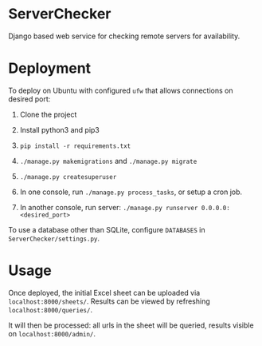 # ServerChecker
Django based web service for checking remote servers for availability.


# Deployment

To deploy on Ubuntu with configured `ufw` that allows connections on desired port:

1. Clone the project

2. Install python3 and pip3

3. `pip install -r requirements.txt`

4. `./manage.py makemigrations` and `./manage.py migrate`

5. `./manage.py createsuperuser`

6. In one console, run `./manage.py process_tasks`, or setup a cron job.

7. In another console, run server: `./manage.py runserver 0.0.0.0:<desired_port>`


To use a database other than SQLite, configure `DATABASES` in `ServerChecker/settings.py`.


# Usage

Once deployed, the initial Excel sheet can be uploaded via `localhost:8000/sheets/`. 
Results can be viewed by refreshing `localhost:8000/queries/`.

It will then be processed: all urls in the sheet will be queried, results visible on `localhost:8000/admin/`.
